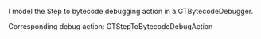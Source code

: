 I model the Step to bytecode debugging action in a GTBytecodeDebugger.

Corresponding debug action:
GTStepToBytecodeDebugAction